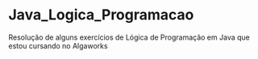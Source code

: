 # Java_Logica_Programacao

<p>Resolução de alguns exercícios de Lógica de Programação em Java que estou cursando no Algaworks</p>

